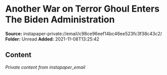 # Another War on Terror Ghoul Enters The Biden Administration

**Source:** instapaper-private://email/c98ce96eef14bc46ee523fc3f38c43c2/
**Folder:** Unread
**Added:** 2021-11-08T13:25:42




## Content
*Private content from instapaper_email*
